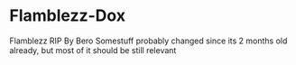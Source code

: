 # Flamblezz-Dox
Flamblezz RIP
By Bero
Somestuff probably changed since its 2 months old already, but most of it should be still relevant


